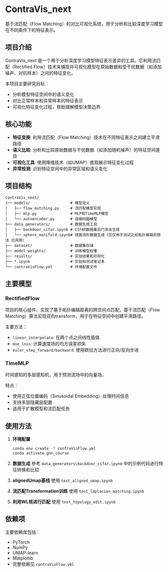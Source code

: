 # ContraVis_next

基于流匹配（Flow Matching）的对比可视化系统，用于分析和比较深度学习模型在不同条件下的特征表示。

## 项目介绍

ContraVis_next 是一个用于分析深度学习模型特征表示差异的工具。它利用流匹配（Rectified Flow）技术来捕捉并可视化模型在原始数据和受干扰数据（如添加噪声、对抗样本）之间的特征变化。

本项目主要研究目标：
- 分析模型特征空间中的语义变化
- 对比正常样本和异常样本的特征表示
- 可视化特征变化过程，帮助理解模型决策边界

## 核心功能

- **特征变换**: 利用流匹配（Flow Matching）技术在不同特征表示之间建立平滑路径
- **语义比较**: 分析和比较原始数据与干扰数据（如添加随机噪声）的特征空间差异
- **可视化工具**: 使用降维技术（如UMAP）直观展示特征变化过程
- **异常检测**: 识别特征空间中的异常区域和语义变化

## 项目结构

```
ContraVis_next/
├── models/                  # 模型定义
│   ├── flow_matching.py     # 流匹配模型实现
│   ├── mlp.py               # MLP和TimeMLP模型
│   └── autoencoder.py       # 自编码器模型
├── data_generators/         # 数据生成工具
│   ├── backdoor_cifar.ipynb # CIFAR数据集后门攻击生成
│   └── sphere_manifold.ipynb# 球面流形数据生成（仅仅用于测试之前拓扑编辑的想法 已弃用）
├── dataset/                 # 数据集存储
├── model_weights/           # 训练模型权重 
├── results/                 # 实验结果和可视化
├── *.ipynb                  # 实验和测试笔记本
└── contraVisFlow.yml        # 环境配置文件
```

## 主要模型

### RectifiedFlow

项目的核心组件，实现了基于拓扑编辑距离的跨空间点匹配，基于流匹配（Flow Matching）算法实现双向transform，用于在特征空间中创建平滑路径。

主要方法：
- `linear_interpolate`: 在两个点之间线性插值
- `mse_loss`: 计算速度场的均方误差损失
- `euler_step_forward/backward`: 使用欧拉方法进行正向/反向步进

### TimeMLP

时间感知的多层感知机，用于预测流场中的向量场。

特点：
- 使用正弦位置编码（Sinusoidal Embedding）处理时间信息
- 支持多层隐藏层配置
- 适用于扩散模型和流匹配任务

## 使用方法

1. **环境配置**
   ```bash
   conda env create -f contraVisFlow.yml
   conda activate gnn_course
   ```

2. **数据生成**
   参考 `data_generators\backdoor_cifar.ipynb` 中的示例代码进行特征转换和比较

3. **alignedUmap基线**
   使用 `test_aligned_umap.ipynb`
4. **流匹配Transformation训练**
    使用 `test_laplacian_matching.ipynb`
5. **利用WL核进行匹配**
    使用 `test_topology_edit.ipynb`
## 依赖项

主要依赖库包括：
- PyTorch
- NumPy
- UMAP-learn
- Matplotlib
- 完整依赖见 `contraVisFlow.yml`
